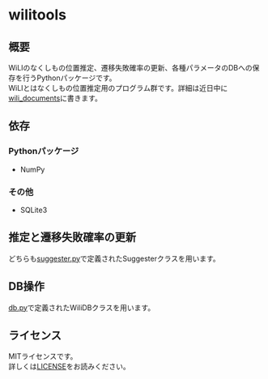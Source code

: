 # wilitools
## 概要
WiLIのなくしもの位置推定、遷移失敗確率の更新、各種パラメータのDBへの保存を行うPythonパッケージです。<br>
WiLIとはなくしもの位置推定用のプログラム群です。詳細は近日中に[wili_documents](https://github.com/MaruKazeMaru/wili_documents)に書きます。


## 依存
### Pythonパッケージ
* NumPy

### その他
* SQLite3


## 推定と遷移失敗確率の更新
どちらも[suggester.py](./src/wilitools/suggester.py)で定義されたSuggesterクラスを用います。


## DB操作
[db.py](./src/wilitools/db.py)で定義されたWiliDBクラスを用います。


## ライセンス
MITライセンスです。<br>
詳しくは[LICENSE](./LICENSE)をお読みください。